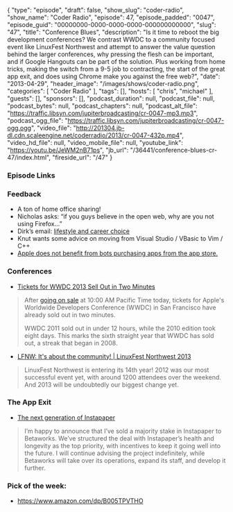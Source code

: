 {
  "type": "episode",
  "draft": false,
  "show_slug": "coder-radio",
  "show_name": "Coder Radio",
  "episode": 47,
  "episode_padded": "0047",
  "episode_guid": "00000000-0000-0000-0000-000000000000",
  "slug": "47",
  "title": "Conference Blues",
  "description": "Is it time to reboot the big development conferences? We contrast WWDC to a community focused event like LinuxFest Northwest and attempt to answer the value question behind the larger conferences, why pressing the flesh can be important, and if Google Hangouts can be part of the solution. Plus working from home tricks, making the switch from a 9-5 job to contracting, the start of the great app exit, and does using Chrome make you against the free web?",
  "date": "2013-04-29",
  "header_image": "/images/shows/coder-radio.png",
  "categories": [
    "Coder Radio"
  ],
  "tags": [],
  "hosts": [
    "chris",
    "michael"
  ],
  "guests": [],
  "sponsors": [],
  "podcast_duration": null,
  "podcast_file": null,
  "podcast_bytes": null,
  "podcast_chapters": null,
  "podcast_alt_file": "https://traffic.libsyn.com/jupiterbroadcasting/cr-0047-mp3.mp3",
  "podcast_ogg_file": "https://traffic.libsyn.com/jupiterbroadcasting/cr-0047-ogg.ogg",
  "video_file": "http://201304.jb-dl.cdn.scaleengine.net/coderradio/2013/cr-0047-432p.mp4",
  "video_hd_file": null,
  "video_mobile_file": null,
  "youtube_link": "https://youtu.be/JeWM2nB71ps",
  "jb_url": "/36441/conference-blues-cr-47/index.html",
  "fireside_url": "/47"
}


### Episode Links

### Feedback

  * A ton of home office sharing!
  * Nicholas asks: “if you guys believe in the open web, why are you not using Firefox…”
  * Dirk’s email: [lifestyle and career choice](http://slexy.org/view/s2On5fMsm7/index.html)
  * Knut wants some advice on moving from Visual Studio / VBasic to Vim / C++
  * [Apple does not benefit from bots purchasing apps from the app store. ](http://www.reddit.com/r/CoderRadio/comments/1cx58g/apple_does_not_benefit_from_bots_purchasing_apps/index.html)

### Conferences

  * [Tickets for WWDC 2013 Sell Out in Two Minutes ](http://www.macrumors.com/2013/04/25/tickets-for-wwdc-2013-sell-out-in-two-minutes/index.html)

> After [going on sale](http://www.macrumors.com/2013/04/25/tickets-for-wdc-2013-now-on-sale-conference-begins-june-10/index.html) at 10:00 AM
> Pacific Time today, tickets for Apple's Worldwide Developers Conference
> (WWDC) in San Francisco have already sold out in two minutes.
>
> WWDC 2011 sold out in under 12 hours, while the 2010 edition took eight
> days. This marks the sixth straight year that WWDC has sold out, a streak
> that began in 2008.

  * [LFNW: It's about the community! | LinuxFest Northwest 2013](http://linuxfestnorthwest.org/index.html)

> LinuxFest Northwest is entering its 14th year! 2012 was our most successful
> event yet, with around 1200 attendees over the weekend. And 2013 will be
> undoubtedly our biggest change yet.

### The App Exit

  * [The next generation of Instapaper ](http://www.marco.org/2013/04/25/instapaper-next-generation/index.html)

> I’m happy to announce that I’ve sold a majority stake in Instapaper to
> Betaworks. We’ve structured the deal with Instapaper’s health and longevity
> as the top priority, with incentives to keep it going well into the future.
> I will continue advising the project indefinitely, while Betaworks will take
> over its operations, expand its staff, and develop it further.

### Pick of the week:

  * <https://www.amazon.com/dp/B005TPVTHO>


